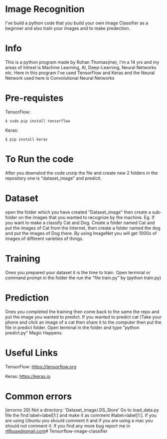 # Image Recognition

I've build a python code that you build your own Image Classifier as a beginner and also train your images and to make predection.

# Info

This is a python program made by Rohan Thomas(me), I'm a 14 yrs and my areas of Intrest is Machine Learning, AI, Deep-Learning, Neural Networks etc. Here in this program I've used TensorFlow and Keras and the Neural Network used here is Convolutional Neural Networks

# Pre-requistes

TensorFlow: 
```
$ sudo pip install tensorflow 
```
Keras:
```
$ pip install keras 
```

# To Run the code

After you downalod the code unzip the file and create new 2 folders in the repository one is "dataset_image" and predicit.

# Dataset

open the folder which you have created "Dataset_image" then create a sub-folder on the images that you wanted to recognize by the machine. Eg. If you want to make a classify Cat and Dog. Create a folder named Cat and put the images of Cat from the Internet, then create a folder named the dog and put the images of Dog there. By using ImageNet you will get 1000s of images of different varieties of things.

# Training

Ones you prepared your dataset it is the time to train. Open terminal or command prompt in the folder the run the "file train.py" by (python train.py)

# Prediction

Ones you completed the training then come back to the same the repo and put the image you wanted to predict. If you wanted to predict cat (Take your phone and click an image of a cat then share it to the computer then put the file in predict folder. Open terminal in the folder and type "python predict.py" Magic Happens.

# Useful Links

TensorFlow: https://tensorflow.org

Keras: https://keras.io

# Common errors

[errorno 29] Not a directory: 'Dataset_image/.DS_Store' Go to load_data.py file the find label=label[1:] and make it as comment #label=label[1:]. If you are using Ubuntu you should comment it and if you are using a mac you should not comment it. If you find any more bug report me in rtfbuse@gmail.com# Tensorflow-image-classifier
